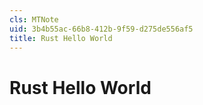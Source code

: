 ```yaml
---
cls: MTNote
uid: 3b4b55ac-66b8-412b-9f59-d275de556af5
title: Rust Hello World
---
```


# Rust Hello World
